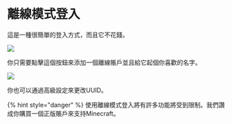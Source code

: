 # 離線模式登入

這是一種很簡單的登入方式，而且它不花錢。

![](../../.gitbook/assets/Screenshot\_2022-08-14-17-00-39-70\_d17cc25ab2657fb.jpg)

你只需要點擊這個按鈕來添加一個離線賬戶並且給它起個你喜歡的名字。

![](../../.gitbook/assets/Screenshot\_2022-08-14-17-00-50-31\_d17cc25ab2657fb.jpg)

你也可以通過高級設定來更改UUID。

{% hint style="danger" %}
使用離線模式登入將有許多功能將受到限制。我們讚成你購買一個正版賬戶來支持Minecraft。

